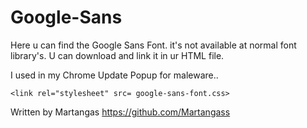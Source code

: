 # Google-Sans
Here u can find the Google Sans Font. it's not available at normal font library's. U can download and link it in ur HTML file.

I used in my Chrome Update Popup for maleware..




```
<link rel="stylesheet" src= google-sans-font.css>
```

Written by Martangas 
https://github.com/Martangass
